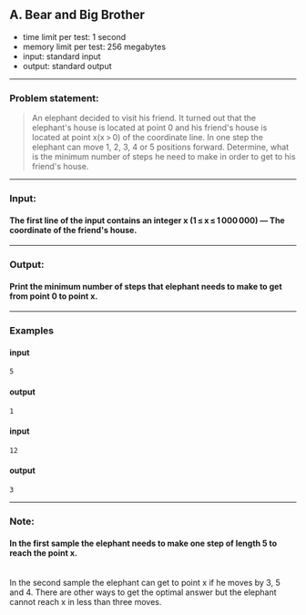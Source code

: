 ## A. Bear and Big Brother

* time limit per test: 1 second
* memory limit per test: 256  megabytes
* input: standard input
* output: standard output

___
### **Problem statement:**
>An elephant decided to visit his friend. It turned out that the elephant's house is located at point 0 and his friend's house is located at point x(x > 0) of the coordinate line. In one step the elephant can move 1, 2, 3, 4 or 5 positions forward. Determine, what is the minimum number of steps he need to make in order to get to his friend's house.
___
### **Input:**
#### The first line of the input contains an integer x (1 ≤ x ≤ 1 000 000) — The coordinate of the friend's house.

___
### **Output:**
#### Print the minimum number of steps that elephant needs to make to get from point 0 to point x.

___
### **Examples**
#### input
    5
#### output
    1

#### input
    12
#### output
    3

___
### **Note:**
#### In the first sample the elephant needs to make one step of length 5 to reach the point x.
\
In the second sample the elephant can get to point x if he moves by 3, 5 and 4. There are other ways to get the optimal answer but the elephant cannot reach x in less than three moves.